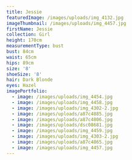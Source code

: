 ```yaml
---
title: Jessie
featuredImage: /images/uploads/img_4132.jpg
imageThumbnail: /images/uploads/img_4457.jpg
firstName: Jessie
collection: Girl
height: 170cm
measurementType: bust
bust: 84cm
waist: 65cm
hips: 89cm
size: '8'
shoeSize: '8'
hair: Dark Blonde
eyes: Hazel
imagePortfolio:
  - image: /images/uploads/img_4454.jpg
  - image: /images/uploads/img_4458.jpg
  - image: /images/uploads/img_4302-2.jpg
  - image: /images/uploads/a87c4885.jpg
  - image: /images/uploads/a87c4806.jpg
  - image: /images/uploads/dsc08681.jpg
  - image: /images/uploads/img_4459.jpg
  - image: /images/uploads/img_4303-2.jpg
  - image: /images/uploads/a87c4865.jpg
  - image: /images/uploads/img_4457.jpg
---
```


